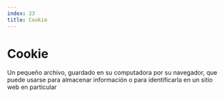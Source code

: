 ```yaml
---
index: 23
title: Cookie
---
```

# Cookie 

Un pequeño archivo, guardado en su computadora por su navegador, que puede usarse para almacenar información o para identificarla en un sitio web en particular